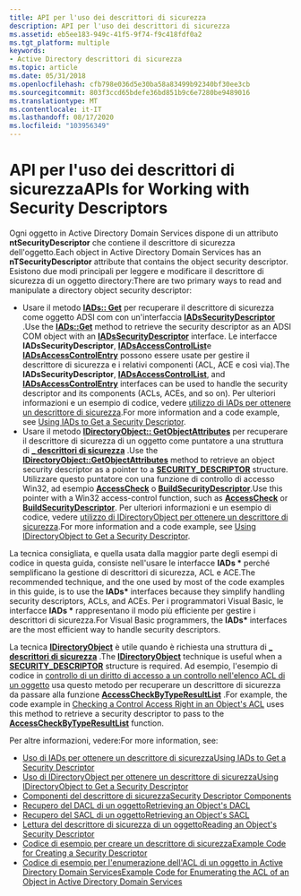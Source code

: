 ```yaml
---
title: API per l'uso dei descrittori di sicurezza
description: API per l'uso dei descrittori di sicurezza
ms.assetid: eb5ee183-949c-41f5-9f74-f9c418fdf0a2
ms.tgt_platform: multiple
keywords:
- Active Directory descrittori di sicurezza
ms.topic: article
ms.date: 05/31/2018
ms.openlocfilehash: cfb798e036d5e30ba58a83499b92340bf30ee3cb
ms.sourcegitcommit: 803f3ccd65bdefe36bd851b9c6e7280be9489016
ms.translationtype: MT
ms.contentlocale: it-IT
ms.lasthandoff: 08/17/2020
ms.locfileid: "103956349"
---
```

# <a name="apis-for-working-with-security-descriptors"></a><span data-ttu-id="ce3d6-104">API per l'uso dei descrittori di sicurezza</span><span class="sxs-lookup"><span data-stu-id="ce3d6-104">APIs for Working with Security Descriptors</span></span>

<span data-ttu-id="ce3d6-105">Ogni oggetto in Active Directory Domain Services dispone di un attributo **ntSecurityDescriptor** che contiene il descrittore di sicurezza dell'oggetto.</span><span class="sxs-lookup"><span data-stu-id="ce3d6-105">Each object in Active Directory Domain Services has an **nTSecurityDescriptor** attribute that contains the object security descriptor.</span></span> <span data-ttu-id="ce3d6-106">Esistono due modi principali per leggere e modificare il descrittore di sicurezza di un oggetto directory:</span><span class="sxs-lookup"><span data-stu-id="ce3d6-106">There are two primary ways to read and manipulate a directory object security descriptor:</span></span>

-   <span data-ttu-id="ce3d6-107">Usare il metodo [**IADs:: Get**](/windows/desktop/api/iads/nf-iads-iads-get) per recuperare il descrittore di sicurezza come oggetto ADSI com con un'interfaccia [**IADsSecurityDescriptor**](/windows/desktop/api/iads/nn-iads-iadssecuritydescriptor) .</span><span class="sxs-lookup"><span data-stu-id="ce3d6-107">Use the [**IADs::Get**](/windows/desktop/api/iads/nf-iads-iads-get) method to retrieve the security descriptor as an ADSI COM object with an [**IADsSecurityDescriptor**](/windows/desktop/api/iads/nn-iads-iadssecuritydescriptor) interface.</span></span> <span data-ttu-id="ce3d6-108">Le interfacce **IADsSecurityDescriptor**, [**IADsAccessControlList**](/windows/desktop/api/iads/nn-iads-iadsaccesscontrollist)e [**IADsAccessControlEntry**](/windows/desktop/api/iads/nn-iads-iadsaccesscontrolentry) possono essere usate per gestire il descrittore di sicurezza e i relativi componenti (ACL, ACE e così via).</span><span class="sxs-lookup"><span data-stu-id="ce3d6-108">The **IADsSecurityDescriptor**, [**IADsAccessControlList**](/windows/desktop/api/iads/nn-iads-iadsaccesscontrollist), and [**IADsAccessControlEntry**](/windows/desktop/api/iads/nn-iads-iadsaccesscontrolentry) interfaces can be used to handle the security descriptor and its components (ACLs, ACEs, and so on).</span></span> <span data-ttu-id="ce3d6-109">Per ulteriori informazioni e un esempio di codice, vedere [utilizzo di IADs per ottenere un descrittore di sicurezza](using-iads-to-get-a-security-descriptor.md).</span><span class="sxs-lookup"><span data-stu-id="ce3d6-109">For more information and a code example, see [Using IADs to Get a Security Descriptor](using-iads-to-get-a-security-descriptor.md).</span></span>
-   <span data-ttu-id="ce3d6-110">Usare il metodo [**IDirectoryObject:: GetObjectAttributes**](/windows/desktop/api/iads/nf-iads-idirectoryobject-getobjectattributes) per recuperare il descrittore di sicurezza di un oggetto come puntatore a una struttura di [**\_ descrittori di sicurezza**](/windows/desktop/api/winnt/ns-winnt-security_descriptor) .</span><span class="sxs-lookup"><span data-stu-id="ce3d6-110">Use the [**IDirectoryObject::GetObjectAttributes**](/windows/desktop/api/iads/nf-iads-idirectoryobject-getobjectattributes) method to retrieve an object security descriptor as a pointer to a [**SECURITY\_DESCRIPTOR**](/windows/desktop/api/winnt/ns-winnt-security_descriptor) structure.</span></span> <span data-ttu-id="ce3d6-111">Utilizzare questo puntatore con una funzione di controllo di accesso Win32, ad esempio [**AccessCheck**](/windows/desktop/api/securitybaseapi/nf-securitybaseapi-accesscheck) o [**BuildSecurityDescriptor**](/windows/desktop/api/aclapi/nf-aclapi-buildsecuritydescriptora).</span><span class="sxs-lookup"><span data-stu-id="ce3d6-111">Use this pointer with a Win32 access-control function, such as [**AccessCheck**](/windows/desktop/api/securitybaseapi/nf-securitybaseapi-accesscheck) or [**BuildSecurityDescriptor**](/windows/desktop/api/aclapi/nf-aclapi-buildsecuritydescriptora).</span></span> <span data-ttu-id="ce3d6-112">Per ulteriori informazioni e un esempio di codice, vedere [utilizzo di IDirectoryObject per ottenere un descrittore di sicurezza](using-idirectoryobject-to-get-a-security-descriptor.md).</span><span class="sxs-lookup"><span data-stu-id="ce3d6-112">For more information and a code example, see [Using IDirectoryObject to Get a Security Descriptor](using-idirectoryobject-to-get-a-security-descriptor.md).</span></span>

<span data-ttu-id="ce3d6-113">La tecnica consigliata, e quella usata dalla maggior parte degli esempi di codice in questa guida, consiste nell'usare le interfacce **IADs \*** perché semplificano la gestione di descrittori di sicurezza, ACL e ACE.</span><span class="sxs-lookup"><span data-stu-id="ce3d6-113">The recommended technique, and the one used by most of the code examples in this guide, is to use the **IADs\*** interfaces because they simplify handling security descriptors, ACLs, and ACEs.</span></span> <span data-ttu-id="ce3d6-114">Per i programmatori Visual Basic, le interfacce **IADs \*** rappresentano il modo più efficiente per gestire i descrittori di sicurezza.</span><span class="sxs-lookup"><span data-stu-id="ce3d6-114">For Visual Basic programmers, the **IADs\*** interfaces are the most efficient way to handle security descriptors.</span></span>

<span data-ttu-id="ce3d6-115">La tecnica [**IDirectoryObject**](/windows/desktop/api/iads/nn-iads-idirectoryobject) è utile quando è richiesta una struttura di [**\_ descrittori di sicurezza**](/windows/desktop/api/winnt/ns-winnt-security_descriptor) .</span><span class="sxs-lookup"><span data-stu-id="ce3d6-115">The [**IDirectoryObject**](/windows/desktop/api/iads/nn-iads-idirectoryobject) technique is useful when a [**SECURITY\_DESCRIPTOR**](/windows/desktop/api/winnt/ns-winnt-security_descriptor) structure is required.</span></span> <span data-ttu-id="ce3d6-116">Ad esempio, l'esempio di codice in [controllo di un diritto di accesso a un controllo nell'elenco ACL di un oggetto](checking-a-control-access-right-in-an-objectampaposs-acl.md) usa questo metodo per recuperare un descrittore di sicurezza da passare alla funzione [**AccessCheckByTypeResultList**](/windows/desktop/api/securitybaseapi/nf-securitybaseapi-accesscheckbytyperesultlist) .</span><span class="sxs-lookup"><span data-stu-id="ce3d6-116">For example, the code example in [Checking a Control Access Right in an Object's ACL](checking-a-control-access-right-in-an-objectampaposs-acl.md) uses this method to retrieve a security descriptor to pass to the [**AccessCheckByTypeResultList**](/windows/desktop/api/securitybaseapi/nf-securitybaseapi-accesscheckbytyperesultlist) function.</span></span>

<span data-ttu-id="ce3d6-117">Per altre informazioni, vedere:</span><span class="sxs-lookup"><span data-stu-id="ce3d6-117">For more information, see:</span></span>

-   [<span data-ttu-id="ce3d6-118">Uso di IADs per ottenere un descrittore di sicurezza</span><span class="sxs-lookup"><span data-stu-id="ce3d6-118">Using IADs to Get a Security Descriptor</span></span>](using-iads-to-get-a-security-descriptor.md)
-   [<span data-ttu-id="ce3d6-119">Uso di IDirectoryObject per ottenere un descrittore di sicurezza</span><span class="sxs-lookup"><span data-stu-id="ce3d6-119">Using IDirectoryObject to Get a Security Descriptor</span></span>](using-idirectoryobject-to-get-a-security-descriptor.md)
-   [<span data-ttu-id="ce3d6-120">Componenti del descrittore di sicurezza</span><span class="sxs-lookup"><span data-stu-id="ce3d6-120">Security Descriptor Components</span></span>](security-descriptor-components.md)
-   [<span data-ttu-id="ce3d6-121">Recupero del DACL di un oggetto</span><span class="sxs-lookup"><span data-stu-id="ce3d6-121">Retrieving an Object's DACL</span></span>](retrieving-an-objectampaposs-dacl.md)
-   [<span data-ttu-id="ce3d6-122">Recupero del SACL di un oggetto</span><span class="sxs-lookup"><span data-stu-id="ce3d6-122">Retrieving an Object's SACL</span></span>](retrieving-an-objectampaposs-sacl.md)
-   [<span data-ttu-id="ce3d6-123">Lettura del descrittore di sicurezza di un oggetto</span><span class="sxs-lookup"><span data-stu-id="ce3d6-123">Reading an Object's Security Descriptor</span></span>](reading-an-objectampaposs-security-descriptor.md)
-   [<span data-ttu-id="ce3d6-124">Codice di esempio per creare un descrittore di sicurezza</span><span class="sxs-lookup"><span data-stu-id="ce3d6-124">Example Code for Creating a Security Descriptor</span></span>](example-code-for-creating-a-security-descriptor.md)
-   [<span data-ttu-id="ce3d6-125">Codice di esempio per l'enumerazione dell'ACL di un oggetto in Active Directory Domain Services</span><span class="sxs-lookup"><span data-stu-id="ce3d6-125">Example Code for Enumerating the ACL of an Object in Active Directory Domain Services</span></span>](example-code-for-enumerating-the-acl-of-an-active-directory-object.md)

 

 